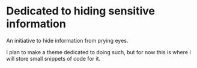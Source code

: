 # Dedicated to hiding sensitive information

An initiative to hide information from prying eyes.

I plan to make a theme dedicated to doing such, but for now this is where I will store small snippets of code for it.
